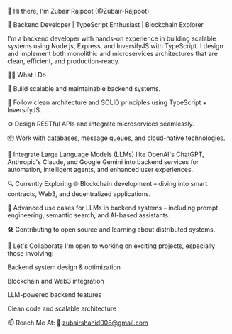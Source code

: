 👋 Hi there, I'm Zubair Rajpoot (@Zubair-Rajpoot)

🚀 Backend Developer | TypeScript Enthusiast | Blockchain Explorer

I'm a backend developer with hands-on experience in building scalable systems using Node.js, Express, and InversifyJS with TypeScript. I design and implement both monolithic and microservices architectures that are clean, efficient, and production-ready.

👨‍💻 What I Do

🔧 Build scalable and maintainable backend systems.

🧠 Follow clean architecture and SOLID principles using TypeScript + InversifyJS.

⚙️ Design RESTful APIs and integrate microservices seamlessly.

📦 Work with databases, message queues, and cloud-native technologies.

🤖 Integrate Large Language Models (LLMs) like OpenAI's ChatGPT, Anthropic's Claude, and Google Gemini into backend services for automation, intelligent agents, and enhanced user experiences.

🔍 Currently Exploring
🌐 Blockchain development – diving into smart contracts, Web3, and decentralized applications.

🧩 Advanced use cases for LLMs in backend systems – including prompt engineering, semantic search, and AI-based assistants.

🛠️ Contributing to open source and learning about distributed systems.

🤝 Let's Collaborate
I'm open to working on exciting projects, especially those involving:

Backend system design & optimization

Blockchain and Web3 integration

LLM-powered backend features

Clean code and scalable architecture

📫 Reach Me At:
📧 zubairshahid008@gmail.com

